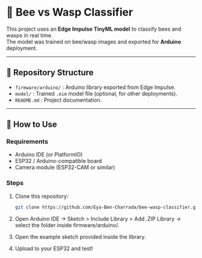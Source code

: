 # 🐝 Bee vs Wasp Classifier  

This project uses an **Edge Impulse TinyML model** to classify bees and wasps in real time.  
The model was trained on bee/wasp images and exported for **Arduino** deployment.  

---

## 📂 Repository Structure
- `firmware/arduino/` : Arduino library exported from Edge Impulse.  
- `model/` : Trained `.eim` model file (optional, for other deployments).  
- `README.md` : Project documentation.  

---

## 🚀 How to Use  

### Requirements
- Arduino IDE (or PlatformIO)  
- ESP32 / Arduino-compatible board  
- Camera module (ESP32-CAM or similar)  

### Steps
1. Clone this repository:  
   ```bash
   git clone https://github.com/Eya-Ben-Charrada/bee-wasp-classifier.git
   ```

2. Open Arduino IDE → Sketch > Include Library > Add .ZIP Library → select the folder inside firmware/arduino/.

3. Open the example sketch provided inside the library.

3. Upload to your ESP32 and test!









